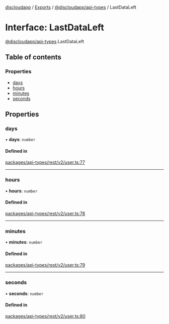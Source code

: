 [discloudapp](../README.md) / [Exports](../modules.md) / [@discloudapp/api-types](../modules/discloudapp_api_types.md) / LastDataLeft

# Interface: LastDataLeft

[@discloudapp/api-types](../modules/discloudapp_api_types.md).LastDataLeft

## Table of contents

### Properties

- [days](discloudapp_api_types.LastDataLeft.md#days)
- [hours](discloudapp_api_types.LastDataLeft.md#hours)
- [minutes](discloudapp_api_types.LastDataLeft.md#minutes)
- [seconds](discloudapp_api_types.LastDataLeft.md#seconds)

## Properties

### days

• **days**: `number`

#### Defined in

[packages/api-types/rest/v2/user.ts:77](https://github.com/discloud/discloud.app/blob/d2f41b0/packages/api-types/rest/v2/user.ts#L77)

___

### hours

• **hours**: `number`

#### Defined in

[packages/api-types/rest/v2/user.ts:78](https://github.com/discloud/discloud.app/blob/d2f41b0/packages/api-types/rest/v2/user.ts#L78)

___

### minutes

• **minutes**: `number`

#### Defined in

[packages/api-types/rest/v2/user.ts:79](https://github.com/discloud/discloud.app/blob/d2f41b0/packages/api-types/rest/v2/user.ts#L79)

___

### seconds

• **seconds**: `number`

#### Defined in

[packages/api-types/rest/v2/user.ts:80](https://github.com/discloud/discloud.app/blob/d2f41b0/packages/api-types/rest/v2/user.ts#L80)
